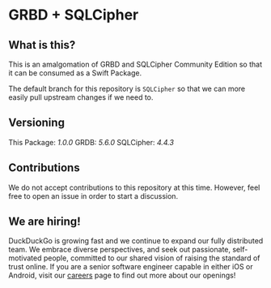 # GRBD + SQLCipher 

## What is this?
This is an amalgomation of GRBD and SQLCipher Community Edition so that it can be consumed as a Swift Package.

The default branch for this repository is `SQLCipher` so that we can more easily pull upstream changes if we need to.

## Versioning

This Package: *1.0.0*
GRDB: *5.6.0*
SQLCipher: *4.4.3*

## Contributions
We do not accept contributions to this repository at this time.  However, feel free to open an issue in order to start a discussion.

## We are hiring!
DuckDuckGo is growing fast and we continue to expand our fully distributed team. We embrace diverse perspectives, and seek out passionate, self-motivated people, committed to our shared vision of raising the standard of trust online. If you are a senior software engineer capable in either iOS or Android, visit our [careers](https://duckduckgo.com/hiring/#open) page to find out more about our openings!
